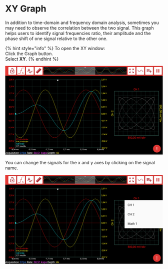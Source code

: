 # XY Graph

In addition to time-domain and frequency domain analysis, sometimes you may need to observe the correlation between the two signal. This graph helps users to identify signal frequencies ratio, their amplitude and the phase shift of one signal relative to the other one.

{% hint style="info" %}
To open the XY window:  
    Click the Graph button.  
    Select **XY**.
{% endhint %}

![](../../../../.gitbook/assets/image%20%2887%29.png)

You can change the signals for the x and y axes by clicking on the signal name.

![](../../../../.gitbook/assets/image%20%28131%29.png)

